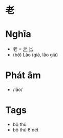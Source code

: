# 老

# Nghĩa
* 老 = [耂](耂.md) [匕](匕.md)
* (bộ) Lão (già, lão già)

# Phát âm
* /lão/

# Tags
* bộ thủ
*  bộ thủ 6 nét

<script>window.HANZI_FIELD='老';</script>

